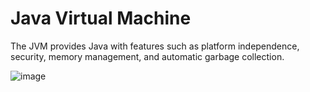# Java Virtual Machine

The JVM provides Java with features such as platform independence, security, memory management, and automatic garbage collection.

![image](https://github.com/ericzhou919/Java-Knowledge/assets/77151742/fb61e081-bdcc-42d7-b5bb-f24f80d25c8e)

